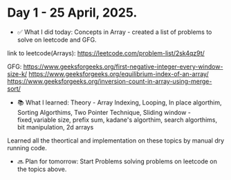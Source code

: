 # Day 1 - 25 April, 2025.


- ✅ What I did today: Concepts in Array - created a list of problems to solve on leetcode and GFG. 

link to leetcode(Arrays): https://leetcode.com/problem-list/2sk4qz9t/

GFG: https://www.geeksforgeeks.org/first-negative-integer-every-window-size-k/
     https://www.geeksforgeeks.org/equilibrium-index-of-an-array/
     https://www.geeksforgeeks.org/inversion-count-in-array-using-merge-sort/

- 📚 What I learned: Theory - Array Indexing, Looping, In place algorthim, Sorting Algorthims, Two Pointer Technique, Sliding window - fixed,variable size, prefix sum, kadane's algorthim, search algorthims, bit manipulation, 2d arrays

Learned all the theortical and implementation on these topics by manual dry running code.

- 🔜 Plan for tomorrow: Start Problems solving problems on leetcode on the topics above. 
